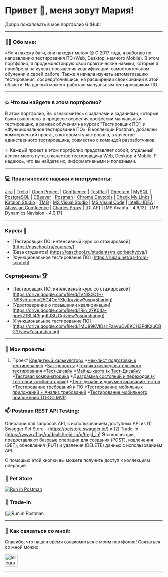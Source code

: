 # Привет :wave:, меня зовут Мария!
Добро пожаловать в мое портфолио GitHub!

---

### 👨‍💻 Обо мне:

«Не я нахожу баги, они находят меня» 😊 
С 2017 года, я работаю по направлению тестирования ПО (Web, Desktop, немного Mobile). В этом портфолио, я продемонстрирую свои практические навыки, которые я приобрела на курсах повышения квалификации, самостоятельном обучении и своей работе. Также я начала изучать автоматизацию тестирования, сосредоточившись, на расширении своих знаний в этой области. На данный момент работаю мануальным тестировщиком ПО.

---

### 💥 Что вы найдете в этом портфолио?

В этом портфолио, Вы ознакомитесь с задачами и заданиями, которые были выполнены в процессе освоения профессии мануальный тестировщик, в рамках обучения на курсах "Тестировщик ПО", и «Функциональное тестирование ПО». В коллекции Postman, добавлен коммерческий проект, в котором я участвовала, в качестве единственного тестировщика, совместно с командой разработчиков. 
  
✨ Каждый проект в этом портфолио представляет собой, отдельный аспект моего пути, в качестве тестировщика Web, Desktop и Mobile. Я надеюсь, что вы найдете их, информативными и полезными.

---

### :computer: Практические навыки и инструменты:
[Jira](https://www.atlassian.com/pl/software/jira) | [Trello](https://trello.com/tour) | [Open Project](https://www.openproject.org/) 
|  [Confluence](https://www.atlassian.com/software/confluence) | [TestRail](https://www.testrail.com/) | [Directum](https://www.directum.ru/) | [MySQL](https://www.mysql.com/) | [PostgreSQL](https://www.postgresql.org/) | [DBeaver](https://dbeaver.io/) | [Postman](https://www.postman.com/) | [Chrome Devtools](https://developer.chrome.com/docs/devtools/) | [Check My Links](https://chromewebstore.google.com/detail/check-my-links/aajoalonednamcpodaeocebfgldhcpbe) | [Katalon Studio](https://katalon.com/) | [TMG](https://gbo.gazprombank.ru) | [MS Visual Studio](https://visualstudio.microsoft.com/ru/) | [MS Visual Code](https://code.visualstudio.com/) | [IntelliJ IDEA](https://www.jetbrains.com/idea/#) | [Atlassian Confluence](https://www.atlassian.com/software/confluence) | [Charles Proxy](https://www.charlesproxy.com/) | [OLAP] | [MS Axapta - 4,9,12] | [MS Dynamics Navision - 4,9,17]

 ---

### Курсы :notebook: 

* [Тестировщик ПО: интенсивный курс со стажировкой] (https://qaschool.ru/courses/)
* [База студентов] (https://qaschool.ru/students/m_gorbachyova/)
* [Функциональное тестирование ПО] (https://rusau.net/qa-from-scratch)

### Сертификаты :trophy:

*  [Тестировщик ПО: интенсивный курс со стажировкой] (https://drive.google.com/file/d/1VNISzO1H-jN9Kvdtucmv25G4OeFXIeJp/view?usp=sharing)
*  [Удостоверение о повышении квалификации] (https://drive.google.com/file/d/1Rin_z7K04a-ppekZ1BLI43jggKJStzCg/view?usp=sharing)
*  [Функциональное тестирование ПО] (https://drive.google.com/file/d/1MU89KVIDsrIFzaVuOvEKCH3PdKzuCBGY/view?usp=sharing)
  
---

### 📗 Мои проекты: 

1) Проект [Кредитный калькулятор»](https://creditcalculator.pointschool.ru/credit/)
*[Чек-лист подготовки к тестированию](https://docs.google.com/spreadsheets/d/1Ol7k5lPVncGwmbgPXqupkwGh3hLUXSDWpMBrXiYoH2M/edit?usp=sharing) 
*[Баг-репорты](https://docs.google.com/spreadsheets/d/1__SnrCcXx-W4dJXxcz6208aCu_X9QikRQwtiLElwAaM/edit?usp=sharing)
*[Техника исследовательского тестирования](https://docs.google.com/spreadsheets/d/1xvw1ql9wuThCgcYTt0AUglsDLfGz4S5l8XHQfKY2h0U/edit?usp=sharing)
*[Тест-дизайн](https://docs.google.com/spreadsheets/d/1K-W9d1tS7wA0Tz9e0IWpICA_PF8B5wJFNjFg3IgzukA/edit?usp=sharing)
*[Майнд-карта (к Тест-Дизайну](https://drive.google.com/file/d/1Hi0CHUgF30fr2j2v0UytuUFq7t0o9RHk/view?usp=sharing)
*[Тестовая комбинаторика](https://docs.google.com/spreadsheets/d/1fTEU6X50PZYFhdfXpxJTjtf_sNN7pYP0IcWCRoDTAPQ/edit?usp=sharing)
*[Диаграмма состояний и переходов (к Тестовой комбинаторике)](https://drive.google.com/file/d/1T6chTAycgyjwfiyJ5q8Ia60rUkwlCxCC/view?usp=sharing)
*[Тест-дизайн и документирование тестов](https://docs.google.com/spreadsheets/d/1az-sCcU-2nJCloho6gyV73nHzuhUXRIyJU6cyZLLM9c/edit?usp=sharing)
*[Тестирование требований к ПО](https://docs.google.com/spreadsheets/d/1MHhNiJuhrozKKskBVa_jOSli4YWjlXFU1HEgT0jLFTY/edit?usp=sharing)
*[Тестирование мобильных приложений + Анализ требований](https://docs.google.com/spreadsheets/d/15n0xxbGn6Lix_QBmCNhfnZTYRvJ8SmpmtY0u88DoRA4/edit?usp=sharing)
*[Тестирование мобильного приложения TO-DO MVP](https://docs.google.com/spreadsheets/d/1TTLZQ3SJ3lOyyZGYdH_IK5MF-b7ow3hMia0VcwloFF8/edit?usp=sharing)

### :mailbox: Postman REST API Testing: 

Операции для запросов API, с использованием доступных API из (1) Swagger Pet Store - (https://petstore.swagger.io/) и (2) Trade-in - (https://www.a1.by/ru/deals/trejd-in/p/trejd_in)
Эти коллекции, предоставляют базовые операции для создания (POST), извлечения (GET), обновления (PUT) и удаления (DELETE) данных с использованием API.

С помощью этой кнопки вы можете получить доступ к коллекциям операций

### 📁 Pet Store

[![Run in Postman]([https://run.pstmn.io/button.svg)](https://web.postman.co/workspace/My-projects~0d8c8164-bb42-45b2-81a6-92bb22c66a45/collection/39341508-ba22e759-586e-448b-93cb-7edd75761e0c?action=share&source=copy-link&creator=39341508)

### 📁 Trade-in

[![Run in Postman](https://web.postman.co/workspace/My-projects~0d8c8164-bb42-45b2-81a6-92bb22c66a45/collection/39341508-e92ae591-e2b1-48ea-8ccc-7ec03ba63931?action=share&source=copy-link&creator=39341508)

---

### 🤝 Как связаться со мной: 

Спасибо, что нашли время ознакомиться с моим портфолио! Связаться со мной можно:

   <a href="https://t.me/MariyamGorbacheva" target="_blank">
      <img src="https://cdn-icons-png.flaticon.com/512/2111/2111646.png" width="40" height="40" alt="telegram" />
    </a>
  </div>

---

